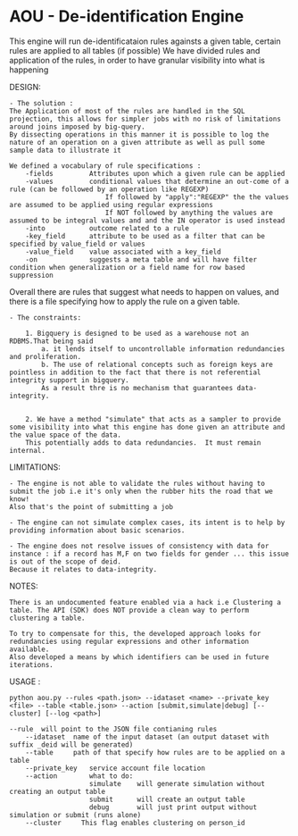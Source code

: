 # AOU - De-identification Engine

This engine will run de-identificataion rules againsts a given table, certain rules are applied to all tables (if possible)
We have divided rules and application of the rules, in order to have granular visibility into what is happening

DESIGN:

    - The solution :
    The Application of most of the rules are handled in the SQL projection, this allows for simpler jobs with no risk of limitations around joins imposed by big-query.
    By dissecting operations in this manner it is possible to log the nature of an operation on a given attribute as well as pull some sample data to illustrate it

    We defined a vocabulary of rule specifications :
        -fields         Attributes upon which a given rule can be applied
        -values         conditional values that determine an out-come of a rule (can be followed by an operation like REGEXP)
                            If followed by "apply":"REGEXP" the the values are assumed to be applied using regular expressions
                            If NOT followed by anything the values are assumed to be integral values and and the IN operator is used instead
        -into           outcome related to a rule
        -key_field      attribute to be used as a filter that can be specified by value_field or values
        -value_field    value associated with a key_field
        -on             suggests a meta table and will have filter condition when generalization or a field name for row based suppression


   Overall there are rules that suggest what needs to happen on values, and there is a file specifying how to apply the rule on a given table.

    - The constraints:

        1. Bigquery is designed to be used as a warehouse not an RDBMS.That being said
            a. it lends itself to uncontrollable information redundancies and proliferation.
            b. The use of relational concepts such as foreign keys are pointless in addition to the fact that there is not referential integrity support in bigquery.
            As a result thre is no mechanism that guarantees data-integrity.


        2. We have a method "simulate" that acts as a sampler to provide some visibility into what this engine has done given an attribute and the value space of the data.
        This potentially adds to data redundancies.  It must remain internal.

LIMITATIONS:

    - The engine is not able to validate the rules without having to submit the job i.e it's only when the rubber hits the road that we know!
    Also that's the point of submitting a job

    - The engine can not simulate complex cases, its intent is to help by providing information about basic scenarios.

    - The engine does not resolve issues of consistency with data for instance : if a record has M,F on two fields for gender ... this issue is out of the scope of deid.
    Because it relates to data-integrity.

NOTES:

    There is an undocumented feature enabled via a hack i.e Clustering a table. The API (SDK) does NOT provide a clean way to perform clustering a table.

    To try to compensate for this, the developed approach looks for redundancies using regular expressions and other information available.
    Also developed a means by which identifiers can be used in future iterations.

USAGE :

    python aou.py --rules <path.json> --idataset <name> --private_key <file> --table <table.json> --action [submit,simulate|debug] [--cluster] [--log <path>]

    --rule  will point to the JSON file contianing rules
        --idataset  name of the input dataset (an output dataset with suffix _deid will be generated)
        --table     path of that specify how rules are to be applied on a table
        --private_key   service account file location
        --action        what to do:
                        simulate    will generate simulation without creating an output table
                        submit      will create an output table
                        debug       will just print output without simulation or submit (runs alone)
        --cluster     This flag enables clustering on person_id
